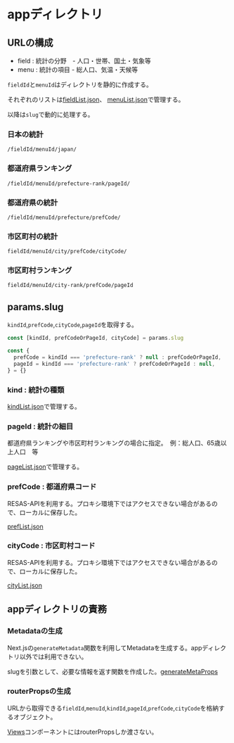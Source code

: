 # appディレクトリ

## URLの構成

- field : 統計の分野　- 人口・世帯、国土・気象等
- menu : 統計の項目 - 総人口、気温・天候等

`fieldId`と`menuId`はディレクトリを静的に作成する。

それぞれのリストは[fieldList.json](/src/utils/field/fieldList.json)、 [menuList.json](/src/utils/menu/menuList.json)で管理する。

以降は`slug`で動的に処理する。

### 日本の統計

`/fieldId/menuId/japan/`

### 都道府県ランキング

`/fieldId/menuId/prefecture-rank/pageId/`

### 都道府県の統計

`/fieldId/menuId/prefecture/prefCode/`

### 市区町村の統計

`fieldId/menuId/city/prefCode/cityCode/`

### 市区町村ランキング

`fieldId/menuId/city-rank/prefCode/pageId`

## params.slug

`kindId`,`prefCode`,`cityCode`,`pageId`を取得する。

```ts
const [kindId, prefCodeOrPageId, cityCode] = params.slug

const {
  prefCode = kindId === 'prefecture-rank' ? null : prefCodeOrPageId,
  pageId = kindId === 'prefecture-rank' ? prefCodeOrPageId : null,
} = {}
```

### kind : 統計の種類

[kindList.json](src/utils/kind/kindList.json)で管理する。

### pageId : 統計の細目

都道府県ランキングや市区町村ランキングの場合に指定。　例：総人口、65歳以上人口　等

[pageList.json](/src/utils/page/pageList.json)で管理する。

### prefCode : 都道府県コード

RESAS-APIを利用する。プロキシ環境下ではアクセスできない場合があるので、ローカルに保存した。

[prefList.json](/src/utils/prefecture/prefList.json)

### cityCode : 市区町村コード

RESAS-APIを利用する。プロキシ環境下ではアクセスできない場合があるので、ローカルに保存した。

[cityList.json](/src/utils/city/cityList.json)

## appディレクトリの責務

### Metadataの生成

Next.jsの`generateMetadata`関数を利用してMetadataを生成する。appディレクトリ以外では利用できない。

slugを引数として、必要な情報を返す関数を作成した。[generateMetaProps](/src/utils/props/metaProps.ts)

### routerPropsの生成

URLから取得できる`fieldId`,`menuId`,`kindId`,`pageId`,`prefCode`,`cityCode`を格納するオブジェクト。

[Views](/src/views)コンポーネントにはrouterPropsしか渡さない。
